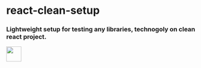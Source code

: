 # react-clean-setup

### Lightweight setup for testing any libraries, technogoly on clean react project. 

<img src="https://media.giphy.com/media/vFKqnCdLPNOKc/giphy.gif" width="40" height="40" />
